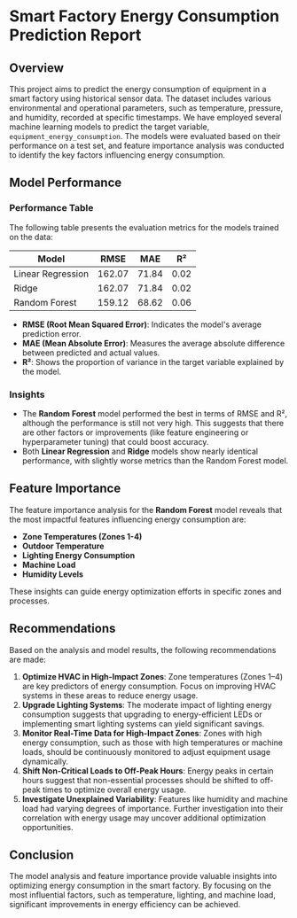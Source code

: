 # Smart Factory Energy Consumption Prediction Report

## Overview
This project aims to predict the energy consumption of equipment in a smart factory using historical sensor data. The dataset includes various environmental and operational parameters, such as temperature, pressure, and humidity, recorded at specific timestamps. We have employed several machine learning models to predict the target variable, `equipment_energy_consumption`. The models were evaluated based on their performance on a test set, and feature importance analysis was conducted to identify the key factors influencing energy consumption.

## Model Performance

### Performance Table

The following table presents the evaluation metrics for the models trained on the data:

| Model             | RMSE   | MAE    | R²    |
|-------------------|--------|--------|-------|
| Linear Regression | 162.07 | 71.84  | 0.02  |
| Ridge             | 162.07 | 71.84  | 0.02  |
| Random Forest     | 159.12 | 68.62  | 0.06  |

- **RMSE (Root Mean Squared Error)**: Indicates the model's average prediction error.
- **MAE (Mean Absolute Error)**: Measures the average absolute difference between predicted and actual values.
- **R²**: Shows the proportion of variance in the target variable explained by the model.

### Insights

- The **Random Forest** model performed the best in terms of RMSE and R², although the performance is still not very high. This suggests that there are other factors or improvements (like feature engineering or hyperparameter tuning) that could boost accuracy.
- Both **Linear Regression** and **Ridge** models show nearly identical performance, with slightly worse metrics than the Random Forest model.

## Feature Importance

The feature importance analysis for the **Random Forest** model reveals that the most impactful features influencing energy consumption are:

- **Zone Temperatures (Zones 1-4)**
- **Outdoor Temperature**
- **Lighting Energy Consumption**
- **Machine Load**
- **Humidity Levels**

These insights can guide energy optimization efforts in specific zones and processes.

## Recommendations

Based on the analysis and model results, the following recommendations are made:

1. **Optimize HVAC in High-Impact Zones**: Zone temperatures (Zones 1–4) are key predictors of energy consumption. Focus on improving HVAC systems in these areas to reduce energy usage.
2. **Upgrade Lighting Systems**: The moderate impact of lighting energy consumption suggests that upgrading to energy-efficient LEDs or implementing smart lighting systems can yield significant savings.
3. **Monitor Real-Time Data for High-Impact Zones**: Zones with high energy consumption, such as those with high temperatures or machine loads, should be continuously monitored to adjust equipment usage dynamically.
4. **Shift Non-Critical Loads to Off-Peak Hours**: Energy peaks in certain hours suggest that non-essential processes should be shifted to off-peak times to optimize overall energy usage.
5. **Investigate Unexplained Variability**: Features like humidity and machine load had varying degrees of importance. Further investigation into their correlation with energy usage may uncover additional optimization opportunities.

## Conclusion

The model analysis and feature importance provide valuable insights into optimizing energy consumption in the smart factory. By focusing on the most influential factors, such as temperature, lighting, and machine load, significant improvements in energy efficiency can be achieved.
